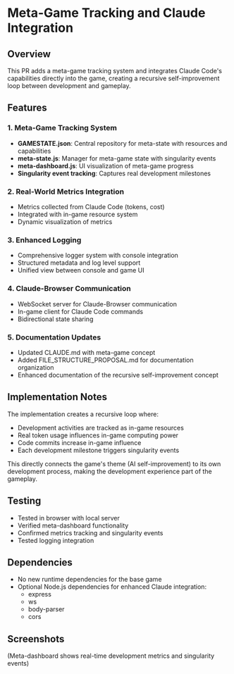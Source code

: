 # Meta-Game Tracking and Claude Integration

## Overview

This PR adds a meta-game tracking system and integrates Claude Code's capabilities directly into the game, creating a recursive self-improvement loop between development and gameplay.

## Features

### 1. Meta-Game Tracking System
- **GAMESTATE.json**: Central repository for meta-state with resources and capabilities
- **meta-state.js**: Manager for meta-game state with singularity events
- **meta-dashboard.js**: UI visualization of meta-game progress
- **Singularity event tracking**: Captures real development milestones

### 2. Real-World Metrics Integration
- Metrics collected from Claude Code (tokens, cost)
- Integrated with in-game resource system
- Dynamic visualization of metrics

### 3. Enhanced Logging
- Comprehensive logger system with console integration
- Structured metadata and log level support
- Unified view between console and game UI

### 4. Claude-Browser Communication
- WebSocket server for Claude-Browser communication
- In-game client for Claude Code commands
- Bidirectional state sharing

### 5. Documentation Updates
- Updated CLAUDE.md with meta-game concept
- Added FILE_STRUCTURE_PROPOSAL.md for documentation organization
- Enhanced documentation of the recursive self-improvement concept

## Implementation Notes

The implementation creates a recursive loop where:
- Development activities are tracked as in-game resources
- Real token usage influences in-game computing power
- Code commits increase in-game influence
- Each development milestone triggers singularity events

This directly connects the game's theme (AI self-improvement) to its own development process, making the development experience part of the gameplay.

## Testing

- Tested in browser with local server
- Verified meta-dashboard functionality
- Confirmed metrics tracking and singularity events
- Tested logging integration

## Dependencies

- No new runtime dependencies for the base game
- Optional Node.js dependencies for enhanced Claude integration:
  - express
  - ws
  - body-parser
  - cors

## Screenshots

(Meta-dashboard shows real-time development metrics and singularity events)